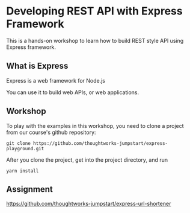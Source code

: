 # Developing REST API with Express Framework

This is a hands-on workshop to learn how to build REST style API using Express framework.

## What is Express

Express is a web framework for Node.js

You can use it to build web APIs, or web applications.

## Workshop

To play with the examples in this workshop, you need to clone a project from our course's github repository:

```
git clone https://github.com/thoughtworks-jumpstart/express-playground.git
```

After you clone the project, get into the project directory, and run

```
yarn install
```


## Assignment

https://github.com/thoughtworks-jumpstart/express-url-shortener